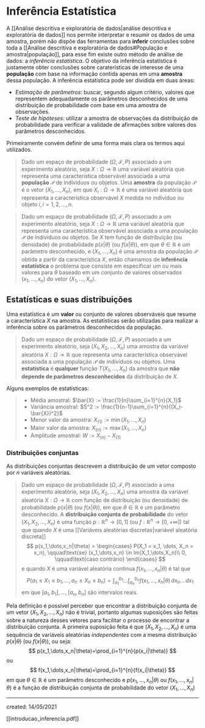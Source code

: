# Inferência Estatística
A [[Análise descritiva e exploratória de dados|análise descritiva e exploratória de dados]] nos permite interpretar e resumir os dados de uma amostra, porém não dispõe das ferramentas para **inferir** conclusões sobre toda a [[Análise descritiva e exploratória de dados#População e amostra|população]], para esse fim existe outro método de análise de dados: a *inferência estatística*.
O objetivo da inferência estatística é justamente obter conclusões sobre caraterísticas de interesse de uma **população** com base na informação contida apenas em uma **amostra** dessa população. A inferência estatística pode ser dividida em duas áreas:

- *Estimação de parâmetros*: buscar, segundo algum critério, valores que representem adequadamente os parâmetros desconhecidos de uma distribuição de probabilidade com base em uma amostra de observações.
- *Teste de hipóteses*: utilizar a amostra de observações da distribuição de probabilidade para verificar a validade de afirmações sobre valores dos parâmetros desconhecidos.

Primeiramente convém definir de uma forma mais clara os termos aqui utilizados.

> Dado um espaço de probabilidade $(\Omega, \mathcal{F}, P)$ associado a um experimento aleatório, seja $X : \Omega \rightarrow \mathbb{R}$ uma variável aleatória que representa uma característica observável associada a uma **população** $\mathcal{P}$ de indivíduos ou objetos. Uma **amostra** da população $\mathcal{P}$ é o vetor $(X_1,\dots,X_n)$, em que $X_i : \Omega \rightarrow \mathbb{R}$ é uma variável aleatória que representa a característica observável $X$ medida no indivíduo ou objeto $i,i=1,2,\dots, n$.

> Dado um espaço de probabilidade $(\Omega, \mathcal{F}, P)$ associado a um experimento aleatório, seja $X : \Omega \rightarrow \mathbb{R}$ uma variável aleatória que representa uma característica observável associada a uma população $\mathcal{P}$ de indivíduos ou objetos. Se $X$ tem função de distribuição (ou densidade) de probabilidade $p(x|\theta)$ (ou $f(x|\theta)$), em que $\theta \in \mathbb{R}$ é um parâmetro desconhecido, e $(X_1,\dots,X_n)$ é uma amostra da população $\mathcal{P}$ obtida a partir da característica $X$, então chamamos de **inferência estatística** o problema que consiste em especificar um ou mais valores para $\theta$ baseado em um conjunto de valores observados $(x_1,\dots,x_n)$ do vetor $(X_1,\dots,X_n)$.

## Estatísticas e suas distribuições
Uma estatística é um **valor** ou conjunto de valores observáveis que resume a característica $X$ na amostra. As estatísticas serão utilizadas para realizar a inferência sobre os parâmetros desconhecidos da população.

> Dado um espaço de probabilidade $(\Omega, \mathcal{F}, P)$ associado a um experimento aleatório, seja $(X_1, X_2, \dots, X_n)$ uma amostra da variável aleatória $X : \Omega \rightarrow \mathbb{R}$ que representa uma característica observável associada a uma população $\mathcal{P}$ de indivíduos ou objetos. Uma **estatística** é **qualquer** função $T(X_1,\dots,X_n)$ da amostra que **não depende de parâmetros desconhecidos** da distribuição de $X$.

Alguns exemplos de estatísticas:

> - Média amostral: $\bar{X} := \frac{1}{n}\sum_{i=1}^{n}{X_1}$
> - Variância amostral: $S^2 := \frac{1}{n-1}\sum_{i=1}^{n}{(X_i-\bar{X})^2}$
> - Menor valor da amostra: $X_{(1)} := \min{(X_1,\dots,X_n)}$
> - Maior valor da amostra: $X_{(n)} := \max{(X_1,\dots,X_n)}$
> - Amplitude amostral: $W := X_{(n)} - X_{(1)}$

### Distribuições conjuntas
As distribuições conjuntas descrevem a distribuição de um vetor composto por $n$ variáveis aleatórias.

> Dado um espaço de probabilidade $(\Omega, \mathcal{F}, P)$ associado a uma experimento aleatório, seja $(X_1, X_2, \dots, X_n)$ uma amostra da variável aleatória $X : \Omega \rightarrow \mathbb{R}$ com função de distribuição (ou densidade) de probabilidade $p(x|\theta)$ (ou $f(x|\theta)$), em que $\theta \in \mathbb{R}$ é um parâmetro desconhecido. A **distribuição conjunta de probabilidade** do vetor $(X_1, X_2, \dots, X_n)$ é uma função $p : \mathbb{R}^n \rightarrow [0,1]$ (ou $f : \mathbb{R}^n \rightarrow [0,+\infty]$) tal que quando $X$ é uma [[Variáveis aleatórias discretas|variável aleatória discreta]]
>$$
  p(x_1,\dots,x_n|\theta) =
  \begin{cases}
  P(X_1 = x_1, \dots, X_n = x_n), \qquad\text{se} (x_1,\dots,x_n) \in Im(X_1,\dots,X_n)\\
  0, \qquad\text{caso contrário}
  \end{cases}
>$$
>e quando $X$ é uma variável aleatória contínua $f(x_1,\dots,x_n|\theta)$ é tal que
>$$
  P(a_1 \leq X_1 \leq b_1, \dots, a_n \leq X_n \leq b_n) =
  \int_{a_1}^{b_1}{\dots \int_{a_n}^{b_n}{f(x_1,\dots,x_n|\theta)}\,dx_n}\dots\,dx_1
>$$
> em que $[a_1,b_1], \dots, [a_n, b_n]$ são intervalos reais.

Pela definição é possível perceber que encontrar a distribuição conjunta de um vetor $(X_1, X_2,\dots, X_n)$ não é trivial, portanto algumas suposições são feitas sobre a natureza desses vetores para facilitar o processo de encontrar a distribuição conjunta.
A primeira suposição feita é que $(X_1,X_2,\dots,X_n)$ é uma sequência de variáveis aleatórias *independentes* com a mesma distribuição $p(x|\theta)$ (ou $f(x|\theta)$), ou seja:
$$
  p(x_1,\dots,x_n|\theta)=\prod_{i=1}^{n}{p(x_i|\theta)}
$$
ou
$$
  f(x_1,\dots,x_n|\theta)=\prod_{i=1}^{n}{f(x_i|\theta)}
$$
em que $\theta \in \mathbb{R}$ é um parâmetro desconhecido e $p(x_1,\dots,x_n|\theta)$ ou $f(x_1,\dots,x_n|\theta)$ é a função de distribuição conjunta de probabilidade do vetor $(X_1,\dots,X_n)$


---

created: 14/05/2021

[[introducao_inferencia.pdf]]
